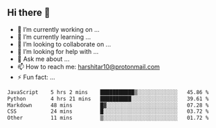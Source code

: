## Hi there 👋

- 🔭 I’m currently working on ...
- 🌱 I’m currently learning ...
- 👯 I’m looking to collaborate on ...
- 🤔 I’m looking for help with ...
- 💬 Ask me about ...
- 📫 How to reach me: harshitar10@protonmail.com
- ⚡ Fun fact: ...
  
<!--START_SECTION:waka-->

```txt
JavaScript    5 hrs 2 mins    ███████████▒░░░░░░░░░░░░░   45.86 %
Python        4 hrs 21 mins   ██████████░░░░░░░░░░░░░░░   39.61 %
Markdown      48 mins         █▓░░░░░░░░░░░░░░░░░░░░░░░   07.28 %
CSS           24 mins         █░░░░░░░░░░░░░░░░░░░░░░░░   03.72 %
Other         11 mins         ▒░░░░░░░░░░░░░░░░░░░░░░░░   01.72 %
```

<!--END_SECTION:waka-->

<!--
**hharshitarora/hharshitarora** is a ✨ _special_ ✨ repository because its `README.md` (this file) appears on your GitHub profile.

Here are some ideas to get you started:

- 🔭 I’m currently working on ...
- 🌱 I’m currently learning ...
- 👯 I’m looking to collaborate on ...
- 🤔 I’m looking for help with ...
- 💬 Ask me about ...
- 📫 How to reach me: ...
- 😄 Pronouns: ...
- ⚡ Fun fact: ...
-->
